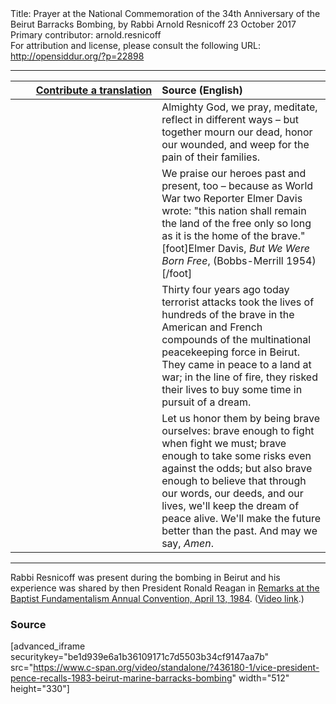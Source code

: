 <html>
<head></head>
<body>
Title: Prayer at the National Commemoration of the 34th Anniversary of the Beirut Barracks Bombing, by Rabbi Arnold Resnicoff 23 October 2017<br />
Primary contributor: arnold.resnicoff<br />
For attribution and license, please consult the following URL: <a href="http://opensiddur.org/?p=22898">http://opensiddur.org/?p=22898</a>
<p />
<hr />

<table style="margin-left: auto;margin-right: auto;" class="draggable">
<thead><tr><th id="x" style="text-align: right;"><a href="/contributing/upload/">Contribute a translation</a></th><th style="text-align: left;">Source (English)</th></tr></thead>
<tbody>
<tr><td style="vertical-align:top;" width="46%">
<div class="liturgy"><span lang="he">

</span></div></td>
 
<td style="vertical-align:top;" width="53%">
<div class="english">
Almighty God,
we pray, meditate, reflect in different ways – 
but together mourn our dead, 
honor our wounded, 
and weep for the pain of their families.  
</div></td></tr>


<tr><td style="vertical-align:top;" width="46%">
<div class="liturgy"><span lang="he">

</span></div></td>
 
<td style="vertical-align:top;" width="53%">
<div class="english">
We praise our heroes past and present, too –  
because as World War two Reporter Elmer Davis wrote: 
"this nation shall remain the land of the free 
only so long as it is the home of the brave."[foot]Elmer Davis, <em>But We Were Born Free</em>, (Bobbs-Merrill 1954)[/foot]&nbsp;
</div></td></tr>


<tr><td style="vertical-align:top;" width="46%">
<div class="liturgy"><span lang="he">

</span></div></td>
 
<td style="vertical-align:top;" width="53%">
<div class="english">
Thirty four years ago today 
terrorist attacks took the lives of hundreds of the brave 
in the American and French compounds 
of the multinational peacekeeping force in Beirut.  
They came in peace to a land at war; 
in the line of fire, 
they risked their lives 
to buy some time 
in pursuit of a dream. 
</div></td></tr>


<tr><td style="vertical-align:top;" width="46%">
<div class="liturgy"><span lang="he">

</span></div></td>
 
<td style="vertical-align:top;" width="53%">
<div class="english">
Let us honor them by being brave ourselves: 
brave enough to fight when fight we must; 
brave enough to take some risks even against the odds; 
but also brave enough to believe 
that through our words, our deeds, and our lives, 
we'll keep the dream of peace alive. 
We'll make the future better than the past.
And may we say, <em>Amen</em>.
</div></td></tr>
</tbody></table>

<hr />

Rabbi Resnicoff was present during the bombing in Beirut and his experience was shared by then President Ronald Reagan in <a href="https://www.presidency.ucsb.edu/documents/remarks-the-baptist-fundamentalism-annual-convention">Remarks at the Baptist Fundamentalism Annual Convention, April 13, 1984</a>. (<a href="https://youtu.be/yFA5f0n-Nak?t=226">Video link</a>.)


<h3>Source</h3>

[advanced_iframe securitykey="be1d939e6a1b36109171c7d5503b34cf9147aa7b" src="https://www.c-span.org/video/standalone/?436180-1/vice-president-pence-recalls-1983-beirut-marine-barracks-bombing" width="512" height="330"]

</body>
</html>